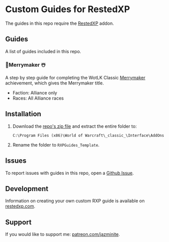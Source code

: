 # Custom Guides for RestedXP
The guides in this repo require the [RestedXP][1] addon.

## Guides
A list of guides included in this repo.

### 🎄Merrymaker ☃️
A step by step guide for completing the WotLK Classic [Merrymaker][2] achievement, which gives the Merrymaker title.

- Faction: Alliance only
- Races: All Alliance races

## Installation
1. Download the [repo's zip file][3] and extract the entire folder to:
    ```
    C:\Program Files (x86)\World of Warcraft\_classic_\Interface\AddOns
    ```
2. Rename the folder to `RXPGuides_Template`.

## Issues
To report issues with guides in this repo, open a [Github Issue][4].

## Development
Information on creating your own custom RXP guide is available on [restedxp.com][5].

## Support
If you would like to support me: [patreon.com/jazminite][6].


[1]: https://www.restedxp.com/addon
[2]: https://www.wowhead.com/wotlk/achievement=1692/merrymaker
[3]: https://github.com/jazminite/RXPGuides_Template/archive/refs/heads/main.zip
[4]: https://github.com/jazminite/RXPGuides_Template/issues/new/choose
[5]: https://www.restedxp.com/custom-guides
[6]: https://www.patreon.com/jazminite
